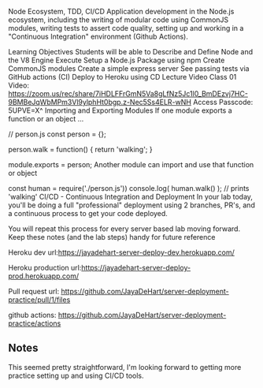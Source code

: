 Node Ecosystem, TDD, CI/CD
Application development in the Node.js ecosystem, including the writing of modular code using CommonJS modules, writing tests to assert code quality, setting up and working in a "Continuous Integration" environment (Github Actions).

Learning Objectives
Students will be able to
Describe and Define
Node and the V8 Engine
Execute
Setup a Node.js Package using npm
Create CommonJS modules
Create a simple express server
See passing tests via GitHub actions (CI)
Deploy to Heroku using CD
Lecture Video
Class 01 Video: https://zoom.us/rec/share/7iHDLFFrGmN5Va8gLfNz5Jc1l0_BmDEzvj7HC-9BMBeJqWbMPm3Vl9ylphHt0bgp.z-Nec5Ss4ELR-wNH
Access Passcode: 5UPVE=X^
Importing and Exporting Modules
If one module exports a function or an object ...

// person.js
const person = {};

person.walk = function() {
return 'walking';
}

module.exports = person;
Another module can import and use that function or object

const human = require('./person.js'))
console.log( human.walk() ); // prints 'walking'
CI/CD - Continuous Integration and Deployment
In your lab today, you'll be doing a full "professional" deployment using 2 branches, PR's, and a continuous process to get your code deployed.

You will repeat this process for every server based lab moving forward. Keep these notes (and the lab steps) handy for future reference

Heroku dev url:https://jayadehart-server-deploy-dev.herokuapp.com/

Heroku production url:https://jayadehart-server-deploy-prod.herokuapp.com/

Pull request url: https://github.com/JayaDeHart/server-deployment-practice/pull/1/files

github actions: https://github.com/JayaDeHart/server-deployment-practice/actions

## Notes

This seemed pretty straightforward, I'm looking forward to getting more practice setting up and using CI/CD tools.
